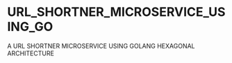 # URL_SHORTNER_MICROSERVICE_USING_GO
A URL SHORTNER MICROSERVICE USING GOLANG HEXAGONAL ARCHITECTURE
